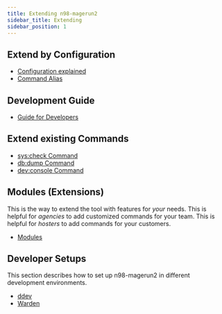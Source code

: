```yaml
---
title: Extending n98-magerun2
sidebar_title: Extending
sidebar_position: 1
---
```


## Extend by Configuration

- [Configuration explained](./configuration.md)
- [Command Alias](./command-aliases.md)

## Development Guide

- [Guide for Developers](./development/index.md)

## Extend existing Commands

- [sys:check Command](./extend-sys-check-command.md)
- [db:dump Command](./extend-db-dump-command.md)
- [dev:console Command](./extend-dev-console-command.md)

## Modules (Extensions)

This is the way to extend the tool with features for *your* needs. 
This is helpful for *agencies* to add customized commands for your team.
This is helpful for *hosters* to add commands for your customers.

- [Modules](./modules/index.md)

## Developer Setups

This section describes how to set up n98-magerun2 in different development environments.

- [ddev](./development/install-in-ddev.md)
- [Warden](./development/install-in-warden.md)
